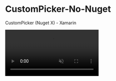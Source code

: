 # CustomPicker-No-Nuget
CustomPicker (Nuget X) - Xamarin


 <video muted autoplay loop>
      <source src="https://github.com/Jinyeob/CustomPicker-No-Nuget/blob/master/CustomPickMe/text.mov" type="video/mov">
      <strong>Your browser does not support the video tag.</strong>
    </video>
